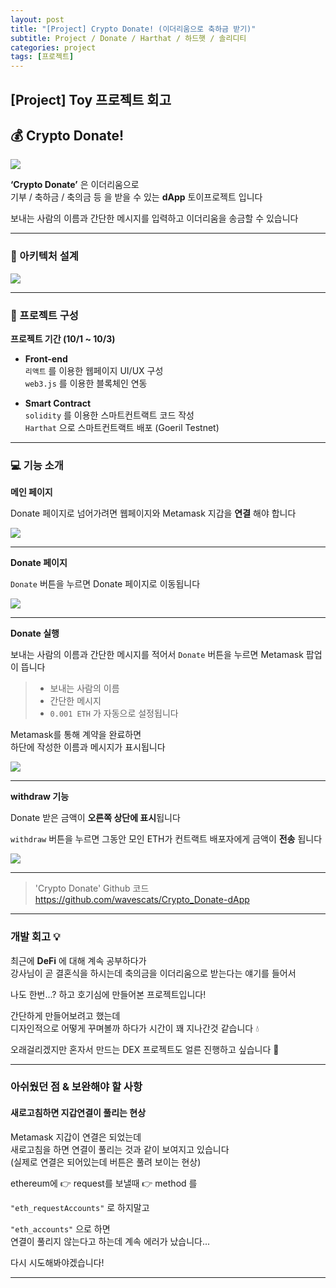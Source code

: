 ```yaml
---
layout: post
title: "[Project] Crypto Donate! (이더리움으로 축하금 받기)"
subtitle: Project / Donate / Harthat / 하드햇 / 솔리디티
categories: project
tags: [프로젝트]
---
```


## [Project] Toy 프로젝트 회고

## 💰 Crypto Donate!

![](https://velog.velcdn.com/images/-__-/post/7a31dfa8-65d2-417b-a40c-bd7ff4928df8/image.gif)

**‘Crypto Donate’** 은 이더리움으로<br>
기부 / 축하금 / 축의금 등 을 받을 수 있는 **dApp** 토이프로젝트 입니다

보내는 사람의 이름과 간단한 메시지를 입력하고 이더리움을 송금할 수 있습니다

---

### 🧬 아키텍처 설계

![](https://velog.velcdn.com/images/-__-/post/75ac6a6f-b779-4301-b5b5-5178a37331d4/image.png)

---

### 🚦 프로젝트 구성

**프로젝트 기간 (10/1 ~ 10/3)**

- **Front-end**<br>
  `리액트` 를 이용한 웹페이지 UI/UX 구성<br>
  `web3.js` 를 이용한 블록체인 연동

- **Smart Contract**<br>
  `solidity` 를 이용한 스마트컨트랙트 코드 작성<br>
  `Harthat` 으로 스마트컨트랙트 배포 (Goeril Testnet)

---

### 💻 기능 소개

**메인 페이지**

Donate 페이지로 넘어가려면 웹페이지와 Metamask 지갑을 **연결** 해야 합니다

![](https://velog.velcdn.com/images/-__-/post/93207e67-b024-4019-8966-5284310a3c90/image.gif)

---

**Donate 페이지**

`Donate` 버튼을 누르면 Donate 페이지로 이동됩니다

![](https://velog.velcdn.com/images/-__-/post/e4319410-c99a-41d5-aaf5-4328529af70c/image.gif)

---

**Donate 실행**

보내는 사람의 이름과 간단한 메시지를 적어서 `Donate` 버튼을 누르면 Metamask 팝업이 뜹니다

> - 보내는 사람의 이름
> - 간단한 메시지
> - `0.001 ETH` 가 자동으로 설정됩니다

Metamask를 통해 계약을 완료하면 <br>
하단에 작성한 이름과 메시지가 표시됩니다

![](https://velog.velcdn.com/images/-__-/post/a39d9507-6b90-4b0b-9c43-d0a37acc152f/image.gif)

---

**withdraw 기능**

Donate 받은 금액이 **오른쪽 상단에 표시**됩니다

`withdraw` 버튼을 누르면 그동안 모인 ETH가 컨트랙트 배포자에게 금액이 **전송** 됩니다

![](https://velog.velcdn.com/images/-__-/post/eaec2d06-ac61-4171-844a-7c0550bec33d/image.gif)

---

> 'Crypto Donate' Github 코드 <br>
> <https://github.com/wavescats/Crypto_Donate-dApp>

---

### 개발 회고 💡

최근에 **DeFi** 에 대해 계속 공부하다가<br>
강사님이 곧 결혼식을 하시는데 축의금을 이더리움으로 받는다는 얘기를 들어서

나도 한번...? 하고 호기심에 만들어본 프로젝트입니다!

간단하게 만들어보려고 했는데<br>
디자인적으로 어떻게 꾸며볼까 하다가 시간이 꽤 지나간것 같습니다 💧

오래걸리겠지만 혼자서 만드는 DEX 프로젝트도 얼른 진행하고 싶습니다 💪

---

### 아쉬웠던 점 & 보완해야 할 사항

#### 새로고침하면 지갑연결이 풀리는 현상

Metamask 지갑이 연결은 되었는데<br>
새로고침을 하면 연결이 풀리는 것과 같이 보여지고 있습니다<br>
(실제로 연결은 되어있는데 버튼은 풀려 보이는 현상)

ethereum에 👉 request를 보낼때 👉 method 를

`"eth_requestAccounts"` 로 하지말고

`"eth_accounts"` 으로 하면<br>
연결이 풀리지 않는다고 하는데 계속 에러가 났습니다...

다시 시도해봐야겠습니다!

---
